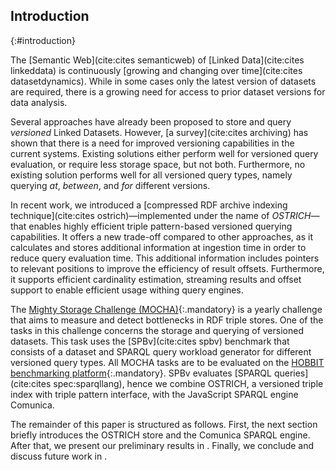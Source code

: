 ## Introduction
{:#introduction}

The [Semantic Web](cite:cites semanticweb) of [Linked Data](cite:cites linkeddata) is continuously [growing and changing over time](cite:cites datasetdynamics).
While in some cases only the latest version of datasets are required, there is a growing need for access to prior dataset versions for data analysis.

Several approaches have already been proposed to store and query _versioned_ Linked Datasets.
However, [a survey](cite:cites archiving) has shown that there is a need for improved versioning capabilities in the current systems.
Existing solutions either perform well for versioned query evaluation, or require less storage space, but not both.
Furthermore, no existing solution performs well for all versioned query types, namely querying *at*, *between*, and *for* different versions.

In recent work, we introduced a [compressed RDF archive indexing technique](cite:cites ostrich)—implemented under the name of _OSTRICH_—
that enables highly efficient triple pattern-based versioned querying capabilities.
It offers a new trade-off compared to other approaches,
as it calculates and stores additional information at ingestion time in order to reduce query evaluation time.
This additional information includes pointers to relevant positions to improve the efficiency of result offsets.
Furthermore, it supports efficient cardinality estimation, streaming results and offset support to enable efficient usage withing query engines.

The [Mighty Storage Challenge (MOCHA)](https://project-hobbit.eu/challenges/mighty-storage-challenge2018/){:.mandatory}
is a yearly challenge that aims to measure and detect bottlenecks in RDF triple stores.
One of the tasks in this challenge concerns the storage and querying of versioned datasets.
This task uses the [SPBv](cite:cites spbv) benchmark that consists of a dataset and SPARQL query workload generator for different versioned query types.
All MOCHA tasks are to be evaluated on the [HOBBIT benchmarking platform](https://project-hobbit.eu/){:.mandatory}.
SPBv evaluates [SPARQL queries](cite:cites spec:sparqllang), hence we combine OSTRICH, a versioned triple index with triple pattern interface, with
the JavaScript SPARQL engine Comunica.

The remainder of this paper is structured as follows.
First, the next section briefly introduces the OSTRICH store and the Comunica SPARQL engine.
After that, we present our preliminary results in [](#evaluation).
Finally, we conclude and discuss future work in [](#conclusions).
